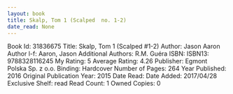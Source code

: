 ```yaml
---
layout: book
title: Skalp, Tom 1 (Scalped  no. 1-2)
date_read: None
---
```


Book Id: 31836675
Title: Skalp, Tom 1 (Scalped #1-2)
Author: Jason Aaron
Author l-f: Aaron, Jason
Additional Authors: R.M. Guéra
ISBN: 
ISBN13: 9788328116245
My Rating: 5
Average Rating: 4.26
Publisher: Egmont Polska Sp. z o.o. 
Binding: Hardcover
Number of Pages: 264
Year Published: 2016
Original Publication Year: 2015
Date Read: 
Date Added: 2017/04/28
Exclusive Shelf: read
Read Count: 1
Owned Copies: 0

